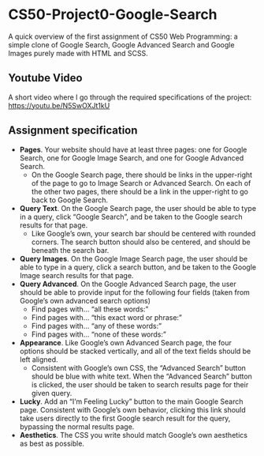 # CS50-Project0-Google-Search

A quick overview of the first assignment of CS50 Web Programming: a simple clone of Google Search, Google Advanced Search and Google Images purely made with HTML and SCSS.

## Youtube Video

A short video where I go through the required specifications of the project: https://youtu.be/N5SwOXJt1kU

## Assignment specification

-   **Pages**. Your website should have at least three pages: one for Google Search, one for Google Image Search, and one for Google Advanced Search.
    -   On the Google Search page, there should be links in the upper-right of the page to go to Image Search or Advanced Search. On each of the other two pages, there should be a link in the upper-right to go back to Google Search.
-   **Query Text**. On the Google Search page, the user should be able to type in a query, click “Google Search”, and be taken to the Google search results for that page.
    -   Like Google’s own, your search bar should be centered with rounded corners. The search button should also be centered, and should be beneath the search bar.
-   **Query Images**. On the Google Image Search page, the user should be able to type in a query, click a search button, and be taken to the Google Image search results for that page.
-   **Query Advanced**. On the Google Advanced Search page, the user should be able to provide input for the following four fields (taken from Google’s own advanced search options)
    -   Find pages with… “all these words:”
    -   Find pages with… “this exact word or phrase:”
    -   Find pages with… “any of these words:”
    -   Find pages with… “none of these words:”
-   **Appearance**. Like Google’s own Advanced Search page, the four options should be stacked vertically, and all of the text fields should be left aligned.
    -   Consistent with Google’s own CSS, the “Advanced Search” button should be blue with white text. When the “Advanced Search” button is clicked, the user should be taken to search results page for their given query.
-   **Lucky**. Add an “I’m Feeling Lucky” button to the main Google Search page. Consistent with Google’s own behavior, clicking this link should take users directly to the first Google search result for the query, bypassing the normal results page.
-   **Aesthetics**. The CSS you write should match Google’s own aesthetics as best as possible.
